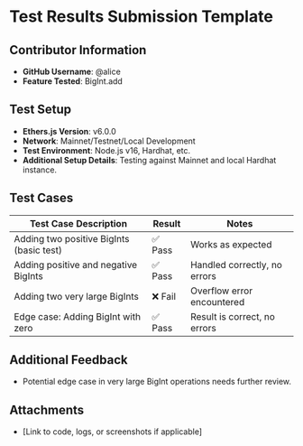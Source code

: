 # Test Results Submission Template

## Contributor Information
- **GitHub Username**: @alice
- **Feature Tested**: BigInt.add

## Test Setup
- **Ethers.js Version**: v6.0.0
- **Network**: Mainnet/Testnet/Local Development
- **Test Environment**: Node.js v16, Hardhat, etc.
- **Additional Setup Details**: Testing against Mainnet and local Hardhat instance.

## Test Cases

| Test Case Description                          | Result  | Notes                                                                 |
|------------------------------------------------|---------|-----------------------------------------------------------------------|
| Adding two positive BigInts (basic test)       | ✅ Pass | Works as expected                                                     |
| Adding positive and negative BigInts           | ✅ Pass | Handled correctly, no errors                                          |
| Adding two very large BigInts                  | ❌ Fail | Overflow error encountered                                            |
| Edge case: Adding BigInt with zero             | ✅ Pass | Result is correct, no errors                                          |

## Additional Feedback
- Potential edge case in very large BigInt operations needs further review.

## Attachments
- [Link to code, logs, or screenshots if applicable]
